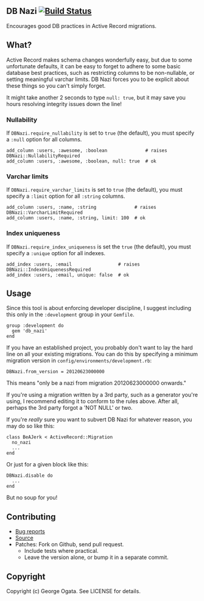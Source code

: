 ## DB Nazi [![Build Status](https://travis-ci.org/oggy/db_nazi.png)](https://travis-ci.org/oggy/db_nazi)

Encourages good DB practices in Active Record migrations.

## What?

Active Record makes schema changes wonderfully easy, but due to some unfortunate
defaults, it can be easy to forget to adhere to some basic database best
practices, such as restricting columns to be non-nullable, or setting meaningful
varchar limits. DB Nazi forces you to be explicit about these things so you
can't simply forget.

It might take another 2 seconds to type `null: true`, but it may save you hours
resolving integrity issues down the line!

### Nullability

If `DBNazi.require_nullability` is set to `true` (the default), you must specify
a `:null` option for all columns.

    add_column :users, :awesome, :boolean              # raises DBNazi::NullabilityRequired
    add_column :users, :awesome, :boolean, null: true  # ok

### Varchar limits

If `DBNazi.require_varchar_limits` is set to `true` (the default), you must
specify a `:limit` option for all `:string` columns.

    add_column :users, :name, :string              # raises DBNazi::VarcharLimitRequired
    add_column :users, :name, :string, limit: 100  # ok

### Index uniqueness

If `DBNazi.require_index_uniqueness` is set the `true` (the default), you must
specify a `:unique` option for all indexes.

    add_index :users, :email                 # raises DBNazi::IndexUniquenessRequired
    add_index :users, :email, unique: false  # ok

## Usage

Since this tool is about enforcing developer discipline, I suggest including
this only in the `:development` group in your `Gemfile`.

    group :development do
      gem 'db_nazi'
    end

If you have an established project, you probably don't want to lay the hard line
on all your existing migrations. You can do this by specifying a minimum
migration version in `config/environments/development.rb`:

    DBNazi.from_version = 20120623000000

This means "only be a nazi from migration 20120623000000 onwards."

If you're using a migration written by a 3rd party, such as a generator you're
using, I recommend editing it to conform to the rules above. After all, perhaps
the 3rd party forgot a 'NOT NULL' or two.

If you're *really* sure you want to subvert DB Nazi for whatever reason, you may
do so like this:

    class BeAJerk < ActiveRecord::Migration
      no_nazi
      ...
    end

Or just for a given block like this:

    DBNazi.disable do
      ...
    end

But no soup for you!

## Contributing

 * [Bug reports](https://github.com/oggy/db_nazi/issues)
 * [Source](https://github.com/oggy/db_nazi)
 * Patches: Fork on Github, send pull request.
   * Include tests where practical.
   * Leave the version alone, or bump it in a separate commit.

## Copyright

Copyright (c) George Ogata. See LICENSE for details.
